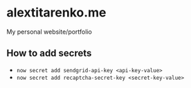 # alextitarenko.me
My personal website/portfolio

## How to add secrets
* ```now secret add sendgrid-api-key <api-key-value>```
* ```now secret add recaptcha-secret-key <secret-key-value>```
